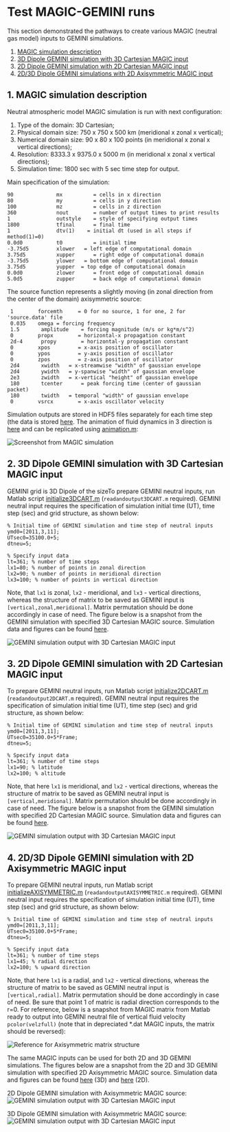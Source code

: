 # Test MAGIC-GEMINI runs

This section demonstrated the pathways to create various MAGIC (neutral gas model) inputs to GEMINI simulations.

1. [MAGIC simulation description](#magic_description)
2. [3D Dipole GEMINI simulation with 3D Cartesian MAGIC input](#3d_dipole_3d_neutral)
3. [2D Dipole GEMINI simulation with 2D Cartesian MAGIC input](#2d_dipole_2d_neutral)
4. [2D/3D Dipole GEMINI simulations with 2D Axisymmetric MAGIC input](#3d_dipole_2daxi_neutral)

<a name="magic_description"></a>
## 1. MAGIC simulation description

Neutral atmospheric model MAGIC simulation is run with next configuration:

1. Type of the domain: 3D Cartesian;
2. Physical domain size: 750 x 750 x 500 km (meridional x zonal x vertical);
3. Numerical domain size: 90 x 80 x 100 points (in meridional x zonal x vertical directions);
4. Resolution: 8333.3 x 9375.0 x 5000 m (in meridional x zonal x vertical directions);
5. Simulation time: 1800 sec with 5 sec time step for output.

Main specification of the simulation:

```
90              mx          = cells in x direction
80              my          = cells in y direction
100             mz          = cells in z direction
360             nout        = number of output times to print results
1               outstyle    = style of specifying output times
1800            tfinal      = final time
1               dtv(1)	  = initial dt (used in all steps if method(1)=0)
0.0d0           t0          = initial time
-3.75d5         xlower	 = left edge of computational domain
3.75d5          xupper      = right edge of computational domain
-3.75d5         ylower	 = bottom edge of computational domain
3.75d5          yupper	= top edge of computational domain
0.0d0           zlower      = front edge of computational domain
5.0d5           zupper      = back edge of computational domain
```

The source function represents a slightly moving (in zonal direction from the center of the domain) axisymmetric source:

```
 1        forcemth     = 0 for no source, 1 for one, 2 for 'source.data' file
 0.035    omega	= forcing frequency
 1.5	   amplitude    = forcing magnitude (m/s or kg*m/s^2)
 0	      propx        = horizontal-x propagation constant
 2d-4	   propy        = horizontal-y propagation constant
 0        xpos         = x-axis position of oscillator
 0        ypos         = y-axis position of oscillator
 0        zpos         = z-axis position of oscillator
 2d4	   xwidth	= x-streamwise "width" of gaussian envelope
 2d4	   ywidth	= y-spanwise "width" of gaussian envelope
 2e3	   zwidth	= x-vertical "height" of gaussian envelope
 180	   tcenter      = peak forcing time (center of gaussian packet)
 180	   twidth	= temporal "width" of gaussian envelope
 0        vsrcx        = x-axis oscillator velocity
```

Simulation outputs are stored in HDF5 files separately for each time step (the data is stored [here](https://www.dropbox.com/sh/z448k1ttjm9ljvx/AADKSWqPtiMuKYxYDmrw8kTHa?dl=0). The animation of fluid dynamics in 3 direction is [here](https://www.dropbox.com/s/pt4lqavc717a90a/MAGIC-movie.mp4?dl=0) and can be replicated using [animation.m](https://www.dropbox.com/s/pt4lqavc717a90a/MAGIC-movie.mp4?dl=0):

![Screenshot from MAGIC simulation](pics/magicexample.jpg)

<a name="3d_dipole_3d_neutral"></a>
## 2. 3D Dipole GEMINI simulation with 3D Cartesian MAGIC input

GEMINI grid is 3D Dipole of the sizeTo prepare GEMINI neutral inputs, run Matlab script [initialize3DCART.m](https://www.dropbox.com/s/x0xsxr85dcjeg0j/initialize3DCART.m?dl=0) (``readandoutput3DCART.m`` required).
GEMINI neutral input requires the specification of simulation initial time (UT), time step (sec) and grid structure, as shown below:

```
% Initial time of GEMINI simulation and time step of neutral inputs
ymd0=[2011,3,11];
UTsec0=35100.0+5;
dtneu=5;

% Specify input data
lt=361; % number of time steps
lx1=80; % number of points in zonal direction
lx2=90; % number of points in meridional direction
lx3=100; % number of points in vertical direction
```

Note, that ``lx1`` is zonal, ``lx2`` - meridional, and ``lx3`` - vertical directions, whereas the structure of matrix to be saved as GEMINI input is ``[vertical,zonal,meridional]``. Matrix permutation should be done accordingly in case of need. The figure below is a snapshot from the GEMINI simulation with specified 3D Cartesian MAGIC source. Simulation data and figures can be found [here](https://www.dropbox.com/sh/59s2v9boscs61bb/AADseeIShD2tiFHlnaeIgFcNa?dl=0).

![GEMINI simulation output with 3D Cartesian MAGIC input](pics/3Dcart-v1-20110311_36225.000000.png)

<a name="2d_dipole_2d_neutral"></a>
## 3. 2D Dipole GEMINI simulation with 2D Cartesian MAGIC input

To prepare GEMINI neutral inputs, run Matlab script [initialize2DCART.m](https://www.dropbox.com/s/0wfy0ij83mxsisy/initialize2DCART.m?dl=0) (``readandoutput2DCART.m`` required).
GEMINI neutral input requires the specification of simulation initial time (UT), time step (sec) and grid structure, as shown below:

```
% Initial time of GEMINI simulation and time step of neutral inputs
ymd0=[2011,3,11];
UTsec0=35100.0+5*Frame;
dtneu=5;

% Specify input data
lt=361; % number of time steps
lx1=90; % latitude
lx2=100; % altitude
```

Note, that here ``lx1`` is meridional, and ``lx2`` - vertical directions, whereas the structure of matrix to be saved as GEMINI neutral input is ``[vertical,meridional]``. Matrix permutation should be done accordingly in case of need. The figure below is a snapshot from the GEMINI simulation with specified 2D Cartesian MAGIC source. Simulation data and figures can be found [here](https://www.dropbox.com/sh/74gvxzoqyf459do/AAC92yoEkDH0CHXhX5CPmV4va?dl=0).

![GEMINI simulation output with 3D Cartesian MAGIC input](pics/2Dcart-v1-20110311_36225.000000.png)

<a name="3d_dipole_2daxi_neutral"></a>
## 4. 2D/3D Dipole GEMINI simulation with 2D Axisymmetric MAGIC input

To prepare GEMINI neutral inputs, run Matlab script [initializeAXISYMMETRIC.m](https://www.dropbox.com/s/1cyrw39ulegoifc/initializeAXISYMMETRIC.m?dl=0) (``readandoutputAXISYMMETRIC.m`` required).
GEMINI neutral input requires the specification of simulation initial time (UT), time step (sec) and grid structure, as shown below:

```
% Initial time of GEMINI simulation and time step of neutral inputs
ymd0=[2011,3,11];
UTsec0=35100.0+5*Frame;
dtneu=5;

% Specify input data
lt=361; % number of time steps
lx1=45; % radial direction
lx2=100; % upward direction
```

Note, that here ``lx1`` is a radial, and ``lx2`` - vertical directions, whereas the structure of matrix to be saved as GEMINI neutral input is ``[vertical,radial]``. Matrix permutation should be done accordingly in case of need. Be sure that point 1 of matric is radial direction corresponds to the r=0. For reference, below is a snapshot from MAGIC matrix from Matlab ready to output into GEMINI neutral file of vertical fluid velocity ``pcolor(velzfull)`` (note that in depreciated *.dat MAGIC inputs, the matrix should be reversed):

![Reference for Axisymmetric matrix structure](pics/pcolorreference.jpg)

The same MAGIC inputs can be used for both 2D and 3D GEMINI simulations. The figures below are a snapshot from the 2D and 3D GEMINI simulation with specified 2D Axisymmetric MAGIC source. Simulation data and figures can be found [here](https://www.dropbox.com/sh/m5juo70c9n3j0ud/AAC-lNyltlBL7sbzWOq0L0A6a?dl=0) (3D) and [here](https://www.dropbox.com/sh/oi7f3i5lf2bxtbr/AAAEpT6MegGXxeQ3MRUyvnUFa?dl=0) (2D).

2D Dipole GEMINI simulation with Axisymmetric MAGIC source:
![GEMINI simulation output with 3D Cartesian MAGIC input](pics/2daxi-v1-20110311_36225.000000.png)

3D Dipole GEMINI simulation with Axisymmetric MAGIC source:
![GEMINI simulation output with 3D Cartesian MAGIC input](pics/3daxi-v1-20110311_36225.000000.png)
